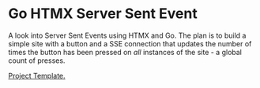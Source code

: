 # Go HTMX Server Sent Event

A look into Server Sent Events using HTMX and Go. The plan is to build a simple site with a button and a SSE connection that updates the number of times the button has been pressed on *all* instances of the site - a global count of presses.

[Project Template.](https://github.com/hmcalister/Go-Template-With-HTMX)